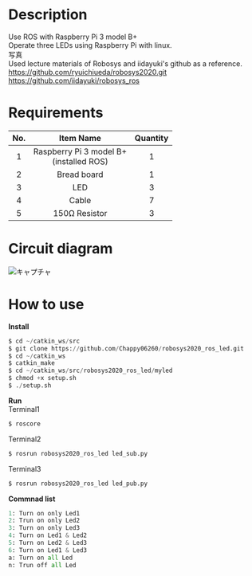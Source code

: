# Description
Use ROS with Raspberry Pi 3 model B+ <br>
Operate three LEDs using Raspberry Pi with linux. <br>
写真 <br>
Used lecture materials of Robosys and iidayuki's github as a reference. <br>
https://github.com/ryuichiueda/robosys2020.git
https://github.com/iidayuki/robosys_ros

# Requirements

|No.|Item Name|Quantity|
|:---:|:---:|:---:|
|1|Raspberry Pi 3 model B+ <br> (installed ROS)|1|
|2|Bread board|1|
|3|LED|3|
|4|Cable|7|
|5|150Ω Resistor|3|

# Circuit diagram
![キャプチャ](https://user-images.githubusercontent.com/50652151/101168661-19692600-367f-11eb-98eb-d5c2cc75d4ee.PNG)

# How to use
**Install**
```python
$ cd ~/catkin_ws/src
$ git clone https://github.com/Chappy06260/robosys2020_ros_led.git
$ cd ~/catkin_ws
$ catkin_make
$ cd ~/catkin_ws/src/robosys2020_ros_led/myled
$ chmod +x setup.sh
$ ./setup.sh
```

**Run** <br>
Terminal1
```python
$ roscore
```
Terminal2
``` python
$ rosrun robosys2020_ros_led led_sub.py
```
Terminal3
``` python
$ rosrun robosys2020_ros_led led_pub.py
```

**Commnad list** <br>
```python
1: Turn on only Led1
2: Trun on only Led2
3: Turn on only Led3
4: Turn on Led1 & Led2
5: Turn on Led2 & Led3
6: Turn on Led1 & Led3
a: Turn on all Led
n: Trun off all Led
```
